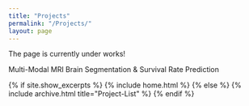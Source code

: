 ```yaml
---
title: "Projects"
permalink: "/Projects/"
layout: page
---
```


The page is currently under works!

Multi-Modal MRI Brain Segmentation & Survival Rate Prediction

{% if site.show_excerpts %}
  {% include home.html %}
{% else %}
  {% include archive.html title="Project-List" %}
{% endif %}


